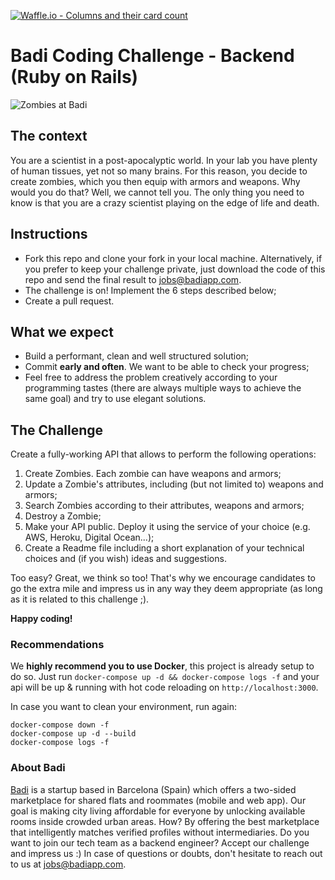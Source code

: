 [![Waffle.io - Columns and their card count](https://badge.waffle.io/twp88/coding-challenge-backend.svg?columns=all)](https://waffle.io/twp88/coding-challenge-backend)

# Badi Coding Challenge - Backend (Ruby on Rails)
![Zombies at Badi](https://user-images.githubusercontent.com/4199523/33260366-e54216aa-d35f-11e7-8442-8d9e1cd67d88.jpg)

## The context
You are a scientist in a post-apocalyptic world. In your lab you have plenty of human tissues, yet not so many brains. For this reason, you decide to create zombies, which you then equip with armors and weapons. Why would you do that? Well, we cannot tell you. The only thing you need to know is that you are a crazy scientist playing on the edge of life and death.

## Instructions

* Fork this repo and clone your fork in your local machine. Alternatively, if you prefer to keep your challenge private, just download the code of this repo and send the final result to jobs@badiapp.com.
* The challenge is on! Implement the 6 steps described below;
* Create a pull request.

## What we expect
* Build a performant, clean and well structured solution;
* Commit **early and often**. We want to be able to check your progress;
* Feel free to address the problem creatively according to your programming tastes (there are always multiple ways to achieve the same goal) and try to use elegant solutions.

## The Challenge

Create a fully-working API that allows to perform the following operations:

1. Create Zombies. Each zombie can have weapons and armors;
2. Update a Zombie's attributes, including (but not limited to) weapons and armors;
4. Search Zombies according to their attributes, weapons and armors;
3. Destroy a Zombie;
5. Make your API public. Deploy it using the service of your choice (e.g. AWS, Heroku, Digital Ocean...);
6. Create a Readme file including a short explanation of your technical choices and (if you wish) ideas and suggestions.

Too easy? Great, we think so too!
That's why we encourage candidates to go the extra mile and impress us in any way they deem appropriate (as long as it is related to this challenge ;).

**Happy coding!**

### Recommendations
We **highly recommend you to use Docker**, this project is already setup to do so.
Just run `docker-compose up -d && docker-compose logs -f` and your api will be up & running with hot code reloading on `http://localhost:3000`.

In case you want to clean your environment, run again:

```
docker-compose down -f
docker-compose up -d --build
docker-compose logs -f
```

### About Badi
[Badi](https://www.crunchbase.com/organization/badi) is a startup based in Barcelona (Spain) which offers a two-sided marketplace for shared flats and roommates (mobile and web app).
Our goal is making city living affordable for everyone by unlocking available rooms inside crowded urban areas. How? By offering the best marketplace that intelligently matches verified profiles without intermediaries.
Do you want to join our tech team as a backend engineer? Accept our challenge and impress us :)
In case of questions or doubts, don't hesitate to reach out to us at jobs@badiapp.com.
